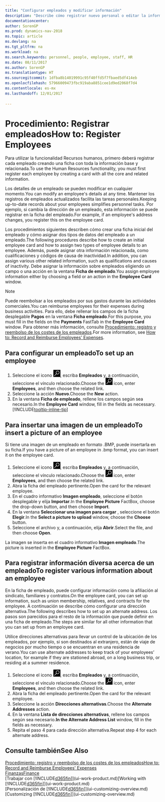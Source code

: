 ```yaml
---
title: "Configurar empleados y modificar información"
description: "Describe cómo registrar nuevo personal o editar la información del personal existente."
documentationcenter: 
author: SorenGP
ms.prod: dynamics-nav-2018
ms.topic: article
ms.devlang: na
ms.tgt_pltfrm: na
ms.workload: na
ms.search.keywords: personnel, people, employee, staff, HR
ms.date: 08/11/2017
ms.author: SorenGP
ms.translationtype: HT
ms.sourcegitcommit: 1dfba8b14019991c95f40ffd5f7fbaed5df414eb
ms.openlocfilehash: 57966009473fbc919aba8851cee1d9ed2068f7d4
ms.contentlocale: es-mx
ms.lasthandoff: 12/01/2017

---
```

# <a name="how-to-register-employees"></a><span data-ttu-id="416f5-103">Procedimiento: Registrar empleados</span><span class="sxs-lookup"><span data-stu-id="416f5-103">How to: Register Employees</span></span>
<span data-ttu-id="416f5-104">Para utilizar la funcionalidad Recursos humanos, primero deberá registrar cada empleado creando una ficha con toda la información base y relacionada.</span><span class="sxs-lookup"><span data-stu-id="416f5-104">To use the Human Resources functionality, you must first register each employee by creating a card with all the core and related information.</span></span>

<span data-ttu-id="416f5-105">Los detalles de un empleado se pueden modificar en cualquier momento.</span><span class="sxs-lookup"><span data-stu-id="416f5-105">You can modify an employee's details at any time.</span></span> <span data-ttu-id="416f5-106">Mantener los registros de empleados actualizados facilita las tareas personales.</span><span class="sxs-lookup"><span data-stu-id="416f5-106">Keeping up-to-date records about your employees simplifies personnel tasks.</span></span> <span data-ttu-id="416f5-107">Por ejemplo, si cambia la dirección de un empleado, esta información se puede registrar en la ficha del empleado.</span><span class="sxs-lookup"><span data-stu-id="416f5-107">For example, if an employee's address changes, you register this on the employee card.</span></span>

<span data-ttu-id="416f5-108">Los procedimientos siguientes describen cómo crear una ficha inicial del empleado y cómo asignar dos tipos de datos del empleado a un empleado.</span><span class="sxs-lookup"><span data-stu-id="416f5-108">The following procedures describe how to create an initial employee card and how to assign two types of employee details to an employee.</span></span> <span data-ttu-id="416f5-109">Además, puede asignar otra información relacionada, como cualificaciones y códigos de causa de inactividad.</span><span class="sxs-lookup"><span data-stu-id="416f5-109">In addition, you can assign various other related information, such as qualifications and causes of inactivity.</span></span> <span data-ttu-id="416f5-110">Debe asignar la información sobre empleados eligiendo un campo o una acción en la ventana **Ficha de empleado**.</span><span class="sxs-lookup"><span data-stu-id="416f5-110">You assign employee information either by choosing a field or an action in the **Employee Card** window.</span></span>

> [!NOTE]  
> <span data-ttu-id="416f5-111">Puede reembolsar a los empleados por sus gastos durante las actividades comerciales.</span><span class="sxs-lookup"><span data-stu-id="416f5-111">You can reimburse employees for their expenses during business activities.</span></span> <span data-ttu-id="416f5-112">Para ello, debe rellenar los campos de la ficha desplegable **Pagos** en la ventana **Ficha empleado**.</span><span class="sxs-lookup"><span data-stu-id="416f5-112">For this purpose, you must fill in the fields on the **Payments** FastTab in the **Employee Card** window.</span></span> <span data-ttu-id="416f5-113">Para obtener más información, consulte [Procedimiento: registro y reembolso de los costes de los empleados](finance-how-record-reimburse-employee-expenses.md).</span><span class="sxs-lookup"><span data-stu-id="416f5-113">For more information, see [How to: Record and Reimburse Employees' Expenses](finance-how-record-reimburse-employee-expenses.md).</span></span>

## <a name="to-set-up-an-employee"></a><span data-ttu-id="416f5-114">Para configurar un empleado</span><span class="sxs-lookup"><span data-stu-id="416f5-114">To set up an employee</span></span>
1. <span data-ttu-id="416f5-115">Seleccione el icono ![Buscar página o informe](media/ui-search/search_small.png "icono Buscar página o informe"), escriba **Empleados** y, a continuación, seleccione el vínculo relacionado.</span><span class="sxs-lookup"><span data-stu-id="416f5-115">Choose the ![Search for Page or Report](media/ui-search/search_small.png "Search for Page or Report icon") icon, enter **Employees**, and then choose the related link.</span></span>
2. <span data-ttu-id="416f5-116">Seleccione la acción **Nuevo**.</span><span class="sxs-lookup"><span data-stu-id="416f5-116">Choose the **New** action.</span></span>
3. <span data-ttu-id="416f5-117">En la ventana **Ficha de empleado**, rellene los campos según sea necesario.</span><span class="sxs-lookup"><span data-stu-id="416f5-117">In the **Employee Card** window, fill in the fields as necessary.</span></span> [!INCLUDE[tooltip-inline-tip](includes/tooltip-inline-tip_md.md)]

## <a name="to-insert-a-picture-of-an-employee"></a><span data-ttu-id="416f5-118">Para insertar una imagen de un empleado</span><span class="sxs-lookup"><span data-stu-id="416f5-118">To insert a picture of an employee</span></span>
<span data-ttu-id="416f5-119">Si tiene una imagen de un empleado en formato .BMP, puede insertarla en su ficha.</span><span class="sxs-lookup"><span data-stu-id="416f5-119">If you have a picture of an employee in .bmp format, you can insert it on the employee card.</span></span>

1. <span data-ttu-id="416f5-120">Seleccione el icono ![Buscar página o informe](media/ui-search/search_small.png "icono Buscar página o informe"), escriba **Empleados** y, a continuación, seleccione el vínculo relacionado.</span><span class="sxs-lookup"><span data-stu-id="416f5-120">Choose the ![Search for Page or Report](media/ui-search/search_small.png "Search for Page or Report icon") icon, enter **Employees**, and then choose the related link.</span></span>
2. <span data-ttu-id="416f5-121">Abra la ficha del empleado pertinente.</span><span class="sxs-lookup"><span data-stu-id="416f5-121">Open the card for the relevant employee.</span></span>
3. <span data-ttu-id="416f5-122">En el cuadro informativo **Imagen empleado**, seleccione el botón desplegable y elija **Importar**.</span><span class="sxs-lookup"><span data-stu-id="416f5-122">In the **Employee Picture** FactBox, choose the drop-down button, and then choose **Import**.</span></span>
4. <span data-ttu-id="416f5-123">En la ventana **Seleccionar una imagen para cargar** , seleccione el botón **Elegir**.</span><span class="sxs-lookup"><span data-stu-id="416f5-123">In the **Select a picture to upload** window, choose the **Choose** button.</span></span>
5. <span data-ttu-id="416f5-124">Seleccione el archivo y, a continuación, elija **Abrir**.</span><span class="sxs-lookup"><span data-stu-id="416f5-124">Select the file, and then choose **Open**.</span></span>

<span data-ttu-id="416f5-125">La imagen se inserta en el cuadro informativo **Imagen empleado**.</span><span class="sxs-lookup"><span data-stu-id="416f5-125">The picture is inserted in the **Employee Picture** FactBox.</span></span>

## <a name="to-register-various-information-about-an-employee"></a><span data-ttu-id="416f5-126">Para registrar información diversa acerca de un empleado</span><span class="sxs-lookup"><span data-stu-id="416f5-126">To register various information about an employee</span></span>
<span data-ttu-id="416f5-127">En la ficha de empleado, puede configurar información como la afiliación al sindicato, familiares y contratos.</span><span class="sxs-lookup"><span data-stu-id="416f5-127">On the employee card, you can set up information, such as union membership, relatives, and contracts for the employee.</span></span> <span data-ttu-id="416f5-128">A continuación se describe cómo configurar una dirección alternativa.</span><span class="sxs-lookup"><span data-stu-id="416f5-128">The following describes how to set up an alternate address.</span></span> <span data-ttu-id="416f5-129">Los pasos son parecidos para el resto de la información que puede definir en una ficha de empleado.</span><span class="sxs-lookup"><span data-stu-id="416f5-129">The steps are similar for all other information that you can set up from an employee card.</span></span>

<span data-ttu-id="416f5-130">Utilice direcciones alternativas para llevar un control de la ubicación de los empleados, por ejemplo, si son destinados al extranjero, están de viaje de negocios por mucho tiempo o se encuentran en una residencia de verano.</span><span class="sxs-lookup"><span data-stu-id="416f5-130">You can use alternate addresses to keep track of your employees’ location, for example if they are stationed abroad, on a long business trip, or residing at a summer residence.</span></span>

1. <span data-ttu-id="416f5-131">Seleccione el icono ![Buscar página o informe](media/ui-search/search_small.png "icono Buscar página o informe"), escriba **Empleados** y, a continuación, seleccione el vínculo relacionado.</span><span class="sxs-lookup"><span data-stu-id="416f5-131">Choose the ![Search for Page or Report](media/ui-search/search_small.png "Search for Page or Report icon") icon, enter **Employees**, and then choose the related link.</span></span>
2. <span data-ttu-id="416f5-132">Abra la ficha del empleado pertinente.</span><span class="sxs-lookup"><span data-stu-id="416f5-132">Open the card for the relevant employee.</span></span>
3. <span data-ttu-id="416f5-133">Seleccione la acción **Direcciones alternativas**.</span><span class="sxs-lookup"><span data-stu-id="416f5-133">Choose the **Alternate Addresses** action.</span></span>
4. <span data-ttu-id="416f5-134">En la ventana **Lista de direcciones alternativas**, rellene los campos según sea necesario.</span><span class="sxs-lookup"><span data-stu-id="416f5-134">**In the Alternate Address List** window, fill in the fields as necessary.</span></span>
5. <span data-ttu-id="416f5-135">Repita el paso 4 para cada dirección alternativa.</span><span class="sxs-lookup"><span data-stu-id="416f5-135">Repeat step 4 for each alternate address.</span></span>

## <a name="see-also"></a><span data-ttu-id="416f5-136">Consulte también</span><span class="sxs-lookup"><span data-stu-id="416f5-136">See Also</span></span>
[<span data-ttu-id="416f5-137">Procedimiento: registro y reembolso de los costes de los empleados</span><span class="sxs-lookup"><span data-stu-id="416f5-137">How to: Record and Reimburse Employees' Expenses</span></span>](finance-how-record-reimburse-employee-expenses.md)  
[<span data-ttu-id="416f5-138">Finanzas</span><span class="sxs-lookup"><span data-stu-id="416f5-138">Finance</span></span>](finance.md)  
<span data-ttu-id="416f5-139">[Trabajar con [!INCLUDE[d365fin](includes/d365fin_md.md)]](ui-work-product.md)</span><span class="sxs-lookup"><span data-stu-id="416f5-139">[Working with [!INCLUDE[d365fin](includes/d365fin_md.md)]](ui-work-product.md)</span></span>  
<span data-ttu-id="416f5-140">[Personalización de [!INCLUDE[d365fin](includes/d365fin_md.md)]](ui-customizing-overview.md)</span><span class="sxs-lookup"><span data-stu-id="416f5-140">[Customizing [!INCLUDE[d365fin](includes/d365fin_md.md)]](ui-customizing-overview.md)</span></span>

